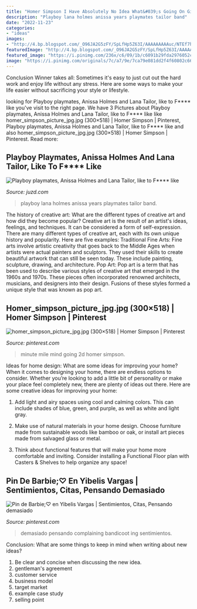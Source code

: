 ```yaml
---
title: "Homer Simpson I Have Absolutely No Idea What&#039;s Going On Gif - Demasiado Pensando Complaining Bandicoot Ing Sentimientos"
description: "Playboy lana holmes anissa years playmates tailor band"
date: "2022-11-23"
categories:
- "ideas"
images:
- "http://4.bp.blogspot.com/_O96JA2G5zFY/SpLfHp5Z63I/AAAAAAAAAuc/NTEf7hQwbWU/s400/DSC_0393.jpg"
featuredImage: "http://4.bp.blogspot.com/_O96JA2G5zFY/SpLfHp5Z63I/AAAAAAAAAuc/NTEf7hQwbWU/s400/DSC_0393.jpg"
featured_image: "https://i.pinimg.com/236x/c6/09/1b/c6091b29fda2976052cc9b2480d9fba6--d-design-minute.jpg"
image: "https://i.pinimg.com/originals/7c/a7/9e/7ca79e081dd2f4f60802c66f0f6bb5a2.jpg"
---
```



Conclusion
Winner takes all: Sometimes it's easy to just cut out the hard work and enjoy life without any stress. Here are some ways to make your life easier without sacrificing your style or lifestyle.

	

		
looking for Playboy playmates, Anissa Holmes and Lana Tailor, like to F**** like you've visit to the right page. We have 3 Pictures about Playboy playmates, Anissa Holmes and Lana Tailor, like to F**** like like homer_simpson_picture_jpg.jpg (300×518) | Homer Simpson | Pinterest, Playboy playmates, Anissa Holmes and Lana Tailor, like to F**** like and also homer_simpson_picture_jpg.jpg (300×518) | Homer Simpson | Pinterest. Read more:
		
    
## Playboy Playmates, Anissa Holmes And Lana Tailor, Like To F**** Like

<img loading=lazy src="http://4.bp.blogspot.com/_O96JA2G5zFY/SpLfHp5Z63I/AAAAAAAAAuc/NTEf7hQwbWU/s400/DSC_0393.jpg" onerror="this.onerror=null;this.src='https://tse3.mm.bing.net/th?id=OIP.upifKhjVwpphS9Rmg6_z-gAAAA&amp;pid=15.1';" alt="Playboy playmates, Anissa Holmes and Lana Tailor, like to F**** like">

_Source: juzd.com_

>playboy lana holmes anissa years playmates tailor band. 

	

The history of creative art: What are the different types of creative art and how did they become popular?
Creative art is the result of an artist's ideas, feelings, and techniques. It can be considered a form of self-expression. There are many different types of creative art, each with its own unique history and popularity. Here are five examples:
Traditional Fine Arts: Fine arts involve artistic creativity that goes back to the Middle Ages when artists were actual painters and sculptors. They used their skills to create beautiful artwork that can still be seen today. These include painting, sculpture, drawing, and architecture. Pop Art: Pop art is a term that has been used to describe various styles of creative art that emerged in the 1960s and 1970s. These pieces often incorporated renowned architects, musicians, and designers into their design. Fusions of these styles formed a unique style that was known as pop art.

    
## Homer_simpson_picture_jpg.jpg (300×518) | Homer Simpson | Pinterest

<img loading=lazy src="https://i.pinimg.com/236x/c6/09/1b/c6091b29fda2976052cc9b2480d9fba6--d-design-minute.jpg" onerror="this.onerror=null;this.src='https://tse4.mm.bing.net/th?id=OIP.K9qOaVE2mtEuGE7n2u5d9wAAAA&amp;pid=15.1';" alt="homer_simpson_picture_jpg.jpg (300×518) | Homer Simpson | Pinterest">

_Source: pinterest.com_

>minute mile mind going 2d homer simpson. 

	

Ideas for home design: What are some ideas for improving your home?
When it comes to designing your home, there are endless options to consider. Whether you’re looking to add a little bit of personality or make your place feel completely new, there are plenty of ideas out there. Here are some creative ideas for improving your home: 
1. Add light and airy spaces using cool and calming colors. This can include shades of blue, green, and purple, as well as white and light gray.

2. Make use of natural materials in your home design. Choose furniture made from sustainable woods like bamboo or oak, or install art pieces made from salvaged glass or metal.

3. Think about functional features that will make your home more comfortable and inviting. Consider installing a Functional Floor plan with Casters & Shelves to help organize any space! 


    
## Pin De Barbie;♡ En Yibelis Vargas | Sentimientos, Citas, Pensando Demasiado

<img loading=lazy src="https://i.pinimg.com/originals/7c/a7/9e/7ca79e081dd2f4f60802c66f0f6bb5a2.jpg" onerror="this.onerror=null;this.src='https://tse1.mm.bing.net/th?id=OIP.yS2ax3FjxjcanaS9H4rmNwHaNJ&amp;pid=15.1';" alt="Pin de Barbie;♡ en Yibelis Vargas | Sentimientos, Citas, Pensando demasiado">

_Source: pinterest.com_

>demasiado pensando complaining bandicoot ing sentimientos. 

	

Conclusion: What are some things to keep in mind when writing about new ideas?
1. Be clear and concise when discussing the new idea.
2. gentleman's agreement 
3. customer service 
4. business model 
5. target market 
6. example case study
7. selling point 

